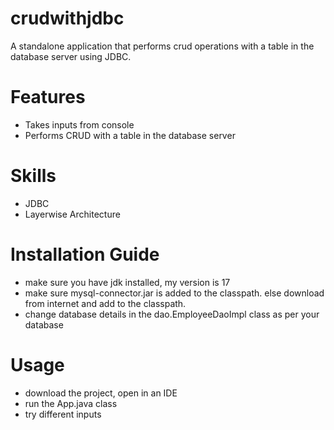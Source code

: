 # crudwithjdbc

A standalone application that performs crud operations with a table in the database server using JDBC.

# Features

- Takes inputs from console
- Performs CRUD with a table in the database server

# Skills

- JDBC
- Layerwise Architecture

# Installation Guide

- make sure you have jdk installed, my version is 17
- make sure mysql-connector.jar is added to the classpath. else download from internet and add to the classpath.
- change database details in the dao.EmployeeDaoImpl class as per your database

# Usage

- download the project, open in an IDE
- run the App.java class
- try different inputs
